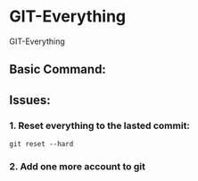 # GIT-Everything
GIT-Everything


## Basic Command:


## Issues:

### 1. Reset everything to the lasted commit:

``` git reset --hard ```

### 2. Add one more account to git


